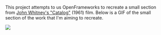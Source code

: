 This project attempts to us OpenFrameworks to recreate a small section from [John Whitney's "Catalog"](https://www.youtube.com/watch?v=TbV7loKp69s) (1961) film. Below is a GIF of the small section of the work that I'm aiming to recreate.

![](whitney-original.gif)
